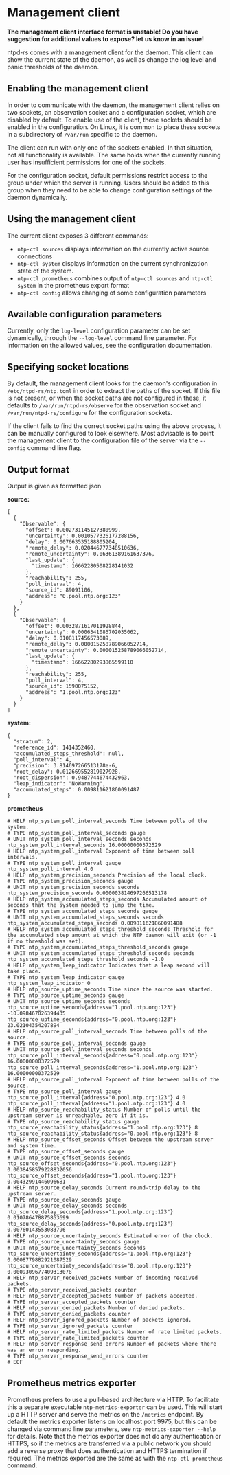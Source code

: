 # Management client

**The management client interface format is unstable! Do you have suggestion
for additional values to expose? let us know in an issue!**

ntpd-rs comes with a management client for the daemon. This client can show the
current state of the daemon, as well as change the log level and panic
thresholds of the daemon.

## Enabling the management client

In order to communicate with the daemon, the management client relies on two
sockets, an observation socket and a configuration socket, which are disabled
by default. To enable use of the client, these sockets should be enabled in
the configuration. On Linux, it is common to place these sockets in a
subdirectory of `/var/run` specific to the daemon.

The client can run with only one of the sockets enabled. In that situation, not
all functionality is available. The same holds when the currently running user
has insufficient permissions for one of the sockets.

For the configuration socket, default permissions restrict access to the group
under which the server is running. Users should be added to this group when
they need to be able to change configuration settings of the daemon dynamically.

## Using the management client

The current client exposes 3 different commands:
- `ntp-ctl sources` displays information on the currently active source connections
- `ntp-ctl system` displays information on the current synchronization state of
  the system.
- `ntp-ctl prometheus` combines output of `ntp-ctl sources` and `ntp-ctl system`
  in the prometheus export format
- `ntp-ctl config` allows changing of some configuration parameters

## Available configuration parameters

Currently, only the `log-level` configuration parameter can be set dynamically,
through the `--log-level` command line parameter. For information on the
allowed values, see the configuration documentation.

## Specifying socket locations

By default, the management client looks for the daemon's configuration in
`/etc/ntpd-rs/ntp.toml` in order to extract the paths of the socket. If this
file is not present, or when the socket paths are not configured in these, it
defaults to `/var/run/ntpd-rs/observe` for the observation socket and
`/var/run/ntpd-rs/configure` for the configuration sockets.

If the client fails to find the correct socket paths using the above process,
it can be manually configured to look elsewhere. Most advisable is to point
the management client to the configuration file of the server via the
`--config` command line flag.

## Output format

Output is given as formatted json

**source:**
```
[
  {
    "Observable": {
      "offset": 0.002731145127380999,
      "uncertainty": 0.0010577326177288156,
      "delay": 0.007663535188805204,
      "remote_delay": 0.020446777348510636,
      "remote_uncertainty": 0.06361389161637376,
      "last_update": {
        "timestamp": 16662280508228141032
      },
      "reachability": 255,
      "poll_interval": 4,
      "source_id": 89091106,
      "address": "0.pool.ntp.org:123"
    }
  },
  {
    "Observable": {
      "offset": 0.0032871617011928844,
      "uncertainty": 0.0006341086702035062,
      "delay": 0.0108117456573089,
      "remote_delay": 0.000015258789066052714,
      "remote_uncertainty": 0.000015258789066052714,
      "last_update": {
        "timestamp": 16662280293865599110
      },
      "reachability": 255,
      "poll_interval": 4,
      "source_id": 1590075152,
      "address": "1.pool.ntp.org:123"
    }
  }
]

```

**system:**
```
{
  "stratum": 2,
  "reference_id": 1414352460,
  "accumulated_steps_threshold": null,
  "poll_interval": 4,
  "precision": 3.814697266513178e-6,
  "root_delay": 0.012669552819027928,
  "root_dispersion": 0.9487744674432963,
  "leap_indicator": "NoWarning",
  "accumulated_steps": 0.009811621860091487
}
```

**prometheus**

```
# HELP ntp_system_poll_interval_seconds Time between polls of the system.
# TYPE ntp_system_poll_interval_seconds gauge
# UNIT ntp_system_poll_interval_seconds seconds
ntp_system_poll_interval_seconds 16.00000000372529
# HELP ntp_system_poll_interval Exponent of time between poll intervals.
# TYPE ntp_system_poll_interval gauge
ntp_system_poll_interval 4.0
# HELP ntp_system_precision_seconds Precision of the local clock.
# TYPE ntp_system_precision_seconds gauge
# UNIT ntp_system_precision_seconds seconds
ntp_system_precision_seconds 0.000003814697266513178
# HELP ntp_system_accumulated_steps_seconds Accumulated amount of seconds that the system needed to jump the time.
# TYPE ntp_system_accumulated_steps_seconds gauge
# UNIT ntp_system_accumulated_steps_seconds seconds
ntp_system_accumulated_steps_seconds 0.009811621860091488
# HELP ntp_system_accumulated_steps_threshold_seconds Threshold for the accumulated step amount at which the NTP daemon will exit (or -1 if no threshold was set).
# TYPE ntp_system_accumulated_steps_threshold_seconds gauge
# UNIT ntp_system_accumulated_steps_threshold_seconds seconds
ntp_system_accumulated_steps_threshold_seconds -1.0
# HELP ntp_system_leap_indicator Indicates that a leap second will take place.
# TYPE ntp_system_leap_indicator gauge
ntp_system_leap_indicator 0
# HELP ntp_source_uptime_seconds Time since the source was started.
# TYPE ntp_source_uptime_seconds gauge
# UNIT ntp_source_uptime_seconds seconds
ntp_source_uptime_seconds{address="1.pool.ntp.org:123"} -10.098467026394435
ntp_source_uptime_seconds{address="0.pool.ntp.org:123"} 23.02104354207894
# HELP ntp_source_poll_interval_seconds Time between polls of the source.
# TYPE ntp_source_poll_interval_seconds gauge
# UNIT ntp_source_poll_interval_seconds seconds
ntp_source_poll_interval_seconds{address="0.pool.ntp.org:123"} 16.00000000372529
ntp_source_poll_interval_seconds{address="1.pool.ntp.org:123"} 16.00000000372529
# HELP ntp_source_poll_interval Exponent of time between polls of the source.
# TYPE ntp_source_poll_interval gauge
ntp_source_poll_interval{address="0.pool.ntp.org:123"} 4.0
ntp_source_poll_interval{address="1.pool.ntp.org:123"} 4.0
# HELP ntp_source_reachability_status Number of polls until the upstream server is unreachable, zero if it is.
# TYPE ntp_source_reachability_status gauge
ntp_source_reachability_status{address="1.pool.ntp.org:123"} 8
ntp_source_reachability_status{address="0.pool.ntp.org:123"} 8
# HELP ntp_source_offset_seconds Offset between the upstream server and system time.
# TYPE ntp_source_offset_seconds gauge
# UNIT ntp_source_offset_seconds seconds
ntp_source_offset_seconds{address="0.pool.ntp.org:123"} 0.0038458579228832056
ntp_source_offset_seconds{address="1.pool.ntp.org:123"} 0.00432991446096681
# HELP ntp_source_delay_seconds Current round-trip delay to the upstream server.
# TYPE ntp_source_delay_seconds gauge
# UNIT ntp_source_delay_seconds seconds
ntp_source_delay_seconds{address="1.pool.ntp.org:123"} 0.010786478875853699
ntp_source_delay_seconds{address="0.pool.ntp.org:123"} 0.00760143553083796
# HELP ntp_source_uncertainty_seconds Estimated error of the clock.
# TYPE ntp_source_uncertainty_seconds gauge
# UNIT ntp_source_uncertainty_seconds seconds
ntp_source_uncertainty_seconds{address="1.pool.ntp.org:123"} 0.0008779882921087529
ntp_source_uncertainty_seconds{address="0.pool.ntp.org:123"} 0.0009309677409313078
# HELP ntp_server_received_packets Number of incoming received packets.
# TYPE ntp_server_received_packets counter
# HELP ntp_server_accepted_packets Number of packets accepted.
# TYPE ntp_server_accepted_packets counter
# HELP ntp_server_denied_packets Number of denied packets.
# TYPE ntp_server_denied_packets counter
# HELP ntp_server_ignored_packets Number of packets ignored.
# TYPE ntp_server_ignored_packets counter
# HELP ntp_server_rate_limited_packets Number of rate limited packets.
# TYPE ntp_server_rate_limited_packets counter
# HELP ntp_server_response_send_errors Number of packets where there was an error responding.
# TYPE ntp_server_response_send_errors counter
# EOF

```

## Prometheus metrics exporter
Prometheus prefers to use a pull-based architecture via HTTP. To facilitate this
a separate executable `ntp-metrics-exporter` can be used. This will start up a
HTTP server and serve the metrics on the `/metrics` endpoint. By default the
metrics exporter listens on localhost port 9975, but this can be changed via
command line parameters, see `ntp-metrics-exporter --help` for details. Note
that the metrics exporter does not do any authentication or HTTPS, so if the
metrics are transferred via a public network you should add a reverse proxy that
does authentication and HTTPS termination if required. The metrics exported are
the same as with the `ntp-ctl prometheus` command.

